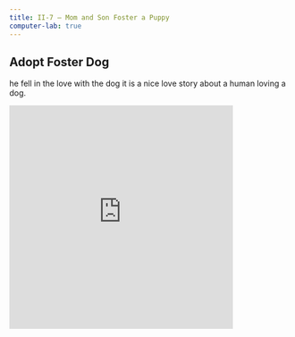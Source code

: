 ```yaml
---
title: II-7 — Mom and Son Foster a Puppy
computer-lab: true
---
```


## Adopt Foster Dog

he fell in the love with the dog 
it is a nice love story about a human loving a dog.



<iframe src="https://www.facebook.com/plugins/video.php?href=https%3A%2F%2Fwww.facebook.com%2FNowThisNews%2Fvideos%2F1105386479596026%2F&show_text=0&width=400" width="400" height="400" style="border:none;overflow:hidden" scrolling="no" frameborder="0" allowTransparency="true" allowFullScreen="true"></iframe>
